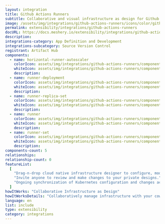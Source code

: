 ```yaml
---
layout: integration
title: Github Actions Runners
subtitle: Collaborative and visual infrastructure as design for Github Actions Runners
image: /assets/img/integrations/github-actions-runners/icons/color/github-actions-runners-color.svg
permalink: extensibility/integrations/github-actions-runners
docURL: https://docs.meshery.io/extensibility/integrations/github-actions-runners
description:
integrations-category: App Definition and Development
integrations-subcategory: Source Version Control
registrant: Artifact Hub
components:
  - name: horizontal-runner-autoscaler
    colorIcon: assets/img/integrations/github-actions-runners/components/horizontal-runner-autoscaler/icons/color/horizontal-runner-autoscaler-color.svg
    whiteIcon: assets/img/integrations/github-actions-runners/components/horizontal-runner-autoscaler/icons/white/horizontal-runner-autoscaler-white.svg
    description:
  - name: runner-deployment
    colorIcon: assets/img/integrations/github-actions-runners/components/runner-deployment/icons/color/runner-deployment-color.svg
    whiteIcon: assets/img/integrations/github-actions-runners/components/runner-deployment/icons/white/runner-deployment-white.svg
    description:
  - name: runner-replica-set
    colorIcon: assets/img/integrations/github-actions-runners/components/runner-replica-set/icons/color/runner-replica-set-color.svg
    whiteIcon: assets/img/integrations/github-actions-runners/components/runner-replica-set/icons/white/runner-replica-set-white.svg
    description:
  - name: runner
    colorIcon: assets/img/integrations/github-actions-runners/components/runner/icons/color/runner-color.svg
    whiteIcon: assets/img/integrations/github-actions-runners/components/runner/icons/white/runner-white.svg
    description:
  - name: runner-set
    colorIcon: assets/img/integrations/github-actions-runners/components/runner-set/icons/color/runner-set-color.svg
    whiteIcon: assets/img/integrations/github-actions-runners/components/runner-set/icons/white/runner-set-white.svg
    description:
components-count: 5
relationships:
relationship-count: 0
featureList:
  [
    "Drag-n-drop cloud native infrastructure designer to configure, model, and deploy your workloads.",
    "Invite anyone to review and make changes to your private designs.",
    "Ongoing synchronization of Kubernetes configuration and changes across any number of clusters.",
  ]
howItWorks: "Collaborative Infrastructure as Design"
howItWorksDetails: "Collaboratively manage infrastructure with your coworkers synchronously sharing the same designs."
language: en
list: include
type: extensibility
category: integrations
---
```

